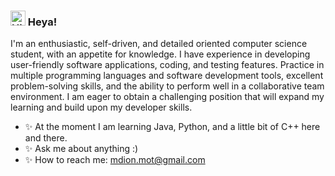 ### <img src='https://qpluspicture.oss-cn-beijing.aliyuncs.com/6LjjQA/Hi.gif' alt='Hi' width="24"/> Heya!

I'm an enthusiastic, self-driven, and detailed oriented computer science student, with an appetite for knowledge. I have experience in developing user-friendly software applications, coding, and testing features. Practice in multiple programming languages and software development tools, excellent problem-solving skills, and the ability to perform well in a collaborative team environment. I am eager to obtain a challenging position that will expand my learning and build upon my developer skills.

- ✨ At the moment I am learning Java, Python, and a little bit of C++ here and there.
- ✨ Ask me about anything :)
- ✨ How to reach me: mdion.mot@gmail.com

